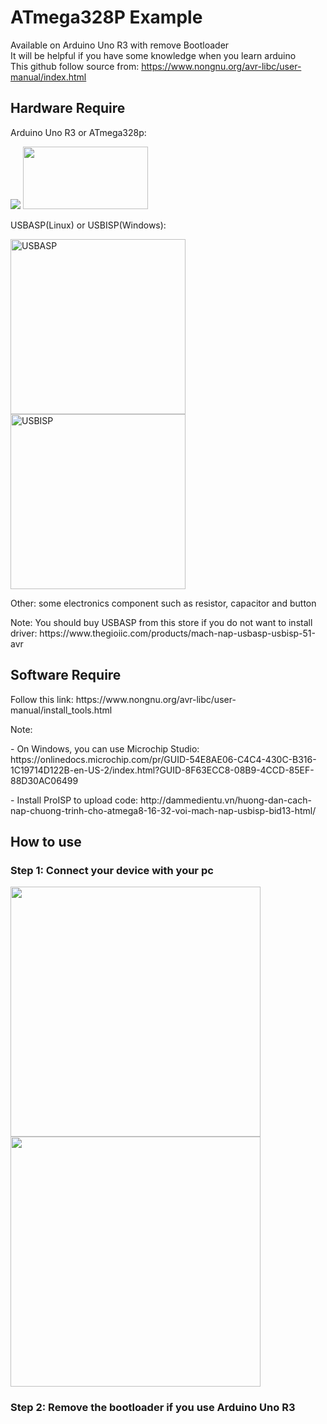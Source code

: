 # ATmega328P Example
Available on Arduino Uno R3 with remove Bootloader<br>
It will be helpful if you have some knowledge when you learn arduino<br>
This github follow source from: https://www.nongnu.org/avr-libc/user-manual/index.html<br>
<h2>Hardware Require</h2> 
<p>Arduino Uno R3 or ATmega328p: </p>
<image src="https://user-images.githubusercontent.com/57071897/148582058-d443161d-9481-4522-ab04-517b8eb7c90c.png"></image>
<image src="https://user-images.githubusercontent.com/57071897/148582500-7c719e9b-8544-4b46-be01-e9a1601a2e57.png" style="width:200px;height:100px;"></image>
<p>USBASP(Linux) or USBISP(Windows): </p>
<image src="https://user-images.githubusercontent.com/57071897/148583019-d1d4e368-7819-4b78-a927-c2d1f8d30ca5.png" alt="USBASP" style="width:280px;height:280px;"></image>
<image src="https://user-images.githubusercontent.com/57071897/148583232-69079cbd-05e0-4d0c-909e-1fd013647228.png" alt="USBISP" style="width:280px;height:280px;"></image>
<p>Other: some electronics component such as resistor, capacitor and button</pr> 
<p>Note: You should buy USBASP from this store if you do not want to install driver: https://www.thegioiic.com/products/mach-nap-usbasp-usbisp-51-avr</p>
<h2>Software Require</h2> 
Follow this link: https://www.nongnu.org/avr-libc/user-manual/install_tools.html
<p>Note:</p>
<p> - On Windows, you can use Microchip Studio: https://onlinedocs.microchip.com/pr/GUID-54E8AE06-C4C4-430C-B316-1C19714D122B-en-US-2/index.html?GUID-8F63ECC8-08B9-4CCD-85EF-88D30AC06499</pr>
<p> - Install ProISP to upload code: http://dammedientu.vn/huong-dan-cach-nap-chuong-trinh-cho-atmega8-16-32-voi-mach-nap-usbisp-bid13-html/ 
<h2>How to use</h2>
<h3>Step 1: Connect your device with your pc </h3>
<image src="https://user-images.githubusercontent.com/57071897/148587262-f170750d-4494-4ed8-8cbd-ee3cd25fb1e3.png" style="width:400px;height:400px;"></image>
<image src="https://user-images.githubusercontent.com/57071897/148587449-4161d702-58b4-4013-823f-354af623e6fd.png" style="width:400px;height:400px;"></image>
<h3>Step 2: Remove the bootloader if you use Arduino Uno R3</h3>
